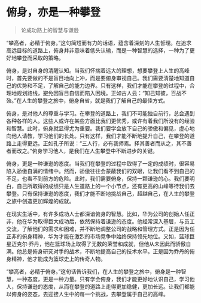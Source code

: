 # 俯身，亦是一种攀登
> 论成功路上的智慧与谦逊

“攀高者，必精于俯身。”这句简短而有力的话语，蕴含着深刻的人生哲理。在追求高远目标的道路上，俯身并非意味着低头认输，而是一种智慧的选择，一种为了更好地攀登而采取的策略。

俯身，是对自身的清醒认知。当我们怀揣着远大的理想，想要攀登上人生的高峰时，首先要做的不是盲目地向上冲，而是要俯身审视自己。我们需要清楚地知道自己的优势和不足，了解自己的能力边界。只有这样，我们才能在攀登的过程中，合理地规划路线，避免因盲目自信而陷入困境。正如古人云：“知己知彼，百战不殆。”在人生的攀登之旅中，俯身自省，就是我们了解自己的最佳方式。

俯身，是对他人的尊重与学习。在攀登的道路上，我们不可能独自前行，总会遇到各种各样的人。这些人或许在某些方面比我们更优秀，或许有着我们所没有的经验和智慧。此时，俯身就显得尤为重要。我们要学会放下自己的骄傲和偏见，虚心地向他人请教，学习他们的长处。只有这样，我们才能不断地提升自己，在攀登的道路上走得更远。正如孔子所说：“三人行，必有我师焉。择其善者而从之，其不善者而改之。”俯身学习他人，是我们在人生攀登中不断进步的关键。

俯身，更是一种谦逊的态度。当我们在攀登的过程中取得了一定的成绩时，很容易陷入骄傲自满的情绪中。然而，骄傲往往会蒙蔽我们的双眼，让我们看不到自己的不足，也看不到前方的危险。此时，我们需要俯身，保持一颗谦逊的心。我们要明白，自己所取得的成绩只是人生道路上的一个小节点，还有更高的山峰等待我们去攀登。只有保持谦逊的态度，我们才能不断地挑战自己，超越自己，在人生的攀登之旅中创造更加辉煌的成就。

在现实生活中，有许多成功人士都深谙俯身的智慧。比如，华为公司的创始人任正非，他在华为取得巨大成功后，依然保持着谦逊的态度。他经常深入基层，与员工交流，了解他们的需求和困难，并不断地调整公司的战略和管理方式。正是因为任正非的俯身精神，华为才能在激烈的市场竞争中始终保持领先地位。又如，篮球巨星迈克尔·乔丹，他在篮球场上取得了无数的荣誉和成就，但他从未因此而骄傲自满。他总是俯身研究对手的战术，不断地提高自己的技术水平。正是因为乔丹的俯身精神，他才能成为篮球史上的传奇人物。

“攀高者，必精于俯身。”这句话告诉我们，在人生的攀登之旅中，俯身是一种智慧，一种态度，更是一种力量。只有学会俯身，我们才能更好地认识自己，学习他人，保持谦逊的态度，从而在攀登的道路上走得更加稳健，更加长远。让我们都能以俯身的姿态，去迎接人生中的每一个挑战，去攀登属于自己的高峰。